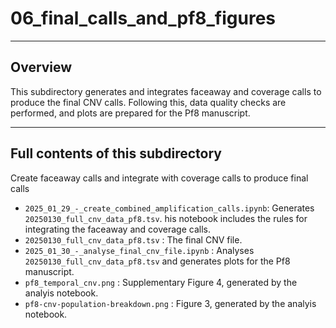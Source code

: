 # 06_final_calls_and_pf8_figures

---

## Overview

This subdirectory generates and integrates faceaway and coverage calls to produce the final CNV calls. Following this, data quality checks are performed, and plots are prepared for the Pf8 manuscript.

---

## Full contents of this subdirectory

Create faceaway calls and integrate with coverage calls to produce final calls
- `2025_01_29_-_create_combined_amplification_calls.ipynb`: Generates `20250130_full_cnv_data_pf8.tsv`. his notebook includes the rules for integrating the faceaway and coverage calls.
- `20250130_full_cnv_data_pf8.tsv` : The final CNV file.
- `2025_01_30_-_analyse_final_cnv_file.ipynb` : Analyses `20250130_full_cnv_data_pf8.tsv` and generates plots for the Pf8 manuscript.
- `pf8_temporal_cnv.png` : Supplementary Figure 4, generated by the analyis notebook.
- `pf8-cnv-population-breakdown.png` : Figure 3, generated by the analyis notebook.